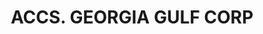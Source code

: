 ---
layout: asset
title: ACCS. GEORGIA GULF CORP                                     
isin: US3732003021
---